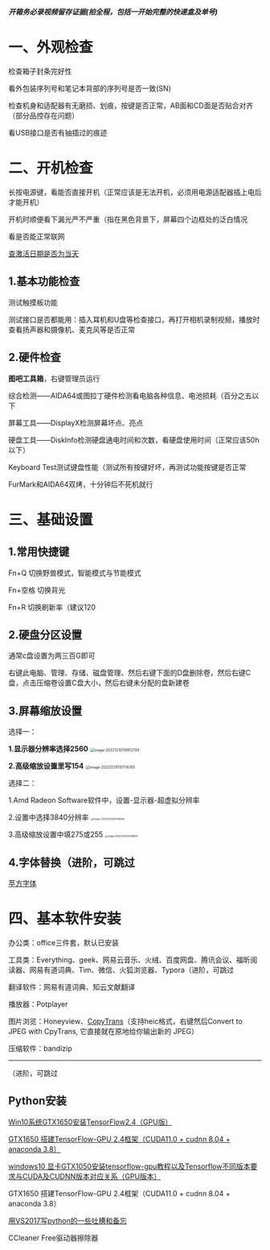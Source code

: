 ***开箱务必录视频留存证据(拍全程，包括一开始完整的快递盒及单号)***

# 一、外观检查

检查箱子封条完好性

看外包装序列号和笔记本背部的序列号是否一致(SN)

检查机身和适配器有无磨损、划痕，按键是否正常，AB面和CD面是否贴合对齐（部分品控存在问题）

看USB接口是否有抽插过的痕迹

# **二、开机检查**

长按电源键，看能否直接开机（正常应该是无法开机，必须用电源适配器插上电后才能开机）

开机时顺便看下漏光严不严重（指在黑色背景下，屏幕四个边框处的泛白情况

看是否能正常联网

[查激活日期是否为当天](https://newsupport.lenovo.com.cn/guardeploySearch.html?from=guarteen)

## 1.基本功能检查

测试触摸板功能

测试接口是否都能用：插入耳机和U盘等检查接口，再打开相机录制视频，播放时查看扬声器和摄像机、麦克风等是否正常

## 2.硬件检查

**图吧工具箱**，右键管理员运行

综合检测——AIDA64或图拉丁硬件检测看电脑各种信息、电池损耗（百分之五以下

屏幕工具——DisplayX检测屏幕坏点、亮点

硬盘工具——DiskInfo检测硬盘通电时间和次数，看硬盘使用时间（正常应该50h以下）

Keyboard Test测试键盘性能（测试所有按键好坏，再测试功能按键是否正常

FurMark和AIDA64双烤，十分钟后不死机就行



# 三、基础设置

## 1.常用快捷键

Fn+Q 切换野兽模式，智能模式与节能模式

Fn+空格 切换背光

Fn+R 切换刷新率（建议120

## 2.硬盘分区设置

通常c盘设置为两三百G即可

右键此电脑、管理、存储、磁盘管理、然后右键下面的D盘删除卷，然后右键C盘，点击压缩卷设置C盘大小，然后右键未分配的盘新建卷

## 3.屏幕缩放设置
选择一：

**1.显示器分辨率选择2560**
<img src="E:\MarkDown\picture\image-20221230110612134.png" alt="image-20221230110612134" style="zoom:50%;" />

**2.高级缩放设置里写154**
<img src="E:\MarkDown\picture\image-20221230110714350.png" alt="image-20221230110714350" style="zoom:50%;" />

选择二：

1.Amd Radeon Software软件中，设置-显示器-超虚拟分辨率

2.设置中选择3840分辨率
<img src="E:\MarkDown\picture\image-20221230120049846.png" alt="image-20221230120049846" style="zoom: 33%;" />

3.高级缩放设置中填275或255
<img src="E:\MarkDown\picture\image-20221230120126650.png" alt="image-20221230120126650" style="zoom:33%;" />

## 4.字体替换（进阶，可跳过

[苹方字体](https://github.com/Tatsu-syo/noMeiryoUI/releases)

# 四、基本软件安装

办公类：office三件套，默认已安装

工具类：Everything、geek、网易云音乐、火绒、百度网盘、腾讯会议、福昕阅读器、网易有道词典、Tim、微信、火狐浏览器、Typora（进阶，可跳过

翻译软件：网易有道词典、知云文献翻译

播放器：Potplayer

图片浏览：Honeyview、[CopyTrans](https://www.copytrans.net/copytransheic/)（支持heic格式，右键然后Convert to JPEG with CpyTrans, 它直接就在原地给你输出新的 JPEG）

压缩软件：bandizip





***

（进阶，可跳过

## Python安装

[Win10系统GTX1650安装TensorFlow2.4（GPU版）](https://blog.csdn.net/m0_49783991/article/details/113384717?ops_request_misc=%257B%2522request%255Fid%2522%253A%2522162382310016780261994009%2522%252C%2522scm%2522%253A%252220140713.130102334..%2522%257D&request_id=162382310016780261994009&biz_id=0&utm_medium=distribute.pc_search_result.none-task-blog-2~all~sobaiduend~default-3-113384717.first_rank_v2_pc_rank_v29&utm_term=gtx1650%E5%AE%89%E8%A3%85tensorflowgpu&spm=1018.2226.3001.4187)

[GTX1650 搭建TensorFlow-GPU 2.4框架（CUDA11.0 + cudnn 8.04 + anaconda 3.8）](https://blog.csdn.net/weixin_46161549/article/details/116700835?ops_request_misc=%257B%2522request%255Fid%2522%253A%2522162382310016780265499802%2522%252C%2522scm%2522%253A%252220140713.130102334.pc%255Fall.%2522%257D&request_id=162382310016780265499802&biz_id=0&utm_medium=distribute.pc_search_result.none-task-blog-2~all~first_rank_v2~rank_v29-6-116700835.first_rank_v2_pc_rank_v29&utm_term=gtx1650%E5%AE%89%E8%A3%85tensorflowgpu&spm=1018.2226.3001.4187)

[windows10 显卡GTX1050安装tensorflow-gpu教程以及Tensorflow不同版本要求与CUDA及CUDNN版本对应关系（GPU版本）](https://blog.csdn.net/qq_41133375/article/details/106677634?utm_term=gtx1050%E6%94%AF%E6%8C%81cuda&utm_medium=distribute.pc_aggpage_search_result.none-task-blog-2~all~sobaiduweb~default-0-106677634&spm=3001.4430)



GTX1650 搭建TensorFlow-GPU 2.4框架（CUDA11.0 + cudnn 8.04 + anaconda 3.8）





[用VS2017写python的一些吐槽和备忘](https://blog.csdn.net/sinat_27382047/article/details/79997421?ops_request_misc=%257B%2522request%255Fid%2522%253A%2522162381656616780357273916%2522%252C%2522scm%2522%253A%252220140713.130102334..%2522%257D&request_id=162381656616780357273916&biz_id=0&utm_medium=distribute.pc_search_result.none-task-blog-2~all~sobaiduend~default-1-79997421.first_rank_v2_pc_rank_v29&utm_term=vs%E5%86%99python&spm=1018.2226.3001.4187)

CCleaner Free驱动器擦除器